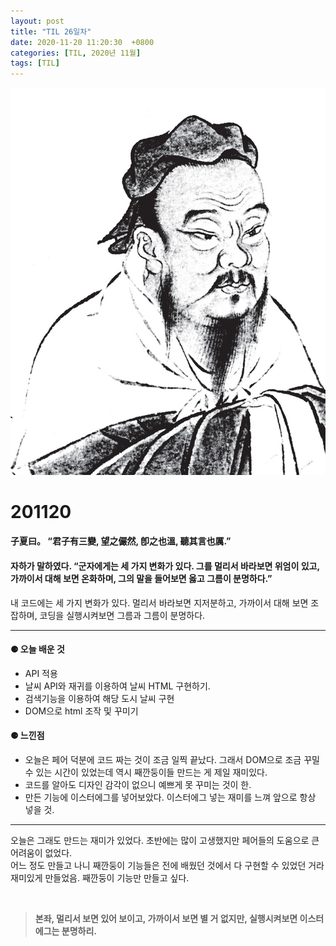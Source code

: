 ```yaml
---
layout: post
title: "TIL 26일차"
date: 2020-11-20 11:20:30  +0800
categories: [TIL, 2020년 11월]
tags: [TIL]
---
```


![image](/assets/img/sample/avatar.jpg)

# **201120**

#### **子夏曰。 “君子有三變, 望之儼然, 卽之也溫, 聽其言也厲.”**

#### **자하가 말하였다. “군자에게는 세 가지 변화가 있다. 그를 멀리서 바라보면 위엄이 있고, 가까이서 대해 보면 온화하며, 그의 말을 들어보면 옳고 그름이 분명하다.”**

내 코드에는 세 가지 변화가 있다. 멀리서 바라보면 지저분하고, 가까이서 대해 보면 조잡하며, 코딩을 실행시켜보면 그름과 그름이 분명하다.

---

#### **⚈ 오늘 배운 것**

- API 적용
- 날씨 API와 재귀를 이용하여 날씨 HTML 구현하기.
- 검색기능을 이용하여 해당 도시 날씨 구현
- DOM으로 html 조작 및 꾸미기

#### **⚈ 느낀점**

- 오늘은 페어 덕분에 코드 짜는 것이 조금 일찍 끝났다. 그래서 DOM으로 조금 꾸밀 수 있는 시간이 있었는데 역시 째깐둥이들 만드는 게 제일 재미있다.
- 코드를 알아도 디자인 감각이 없으니 예쁘게 못 꾸미는 것이 한.
- 만든 기능에 이스터에그를 넣어보았다. 이스터에그 넣는 재미를 느껴 앞으로 항상 넣을 것.

---

오늘은 그래도 만드는 재미가 있었다. 초반에는 많이 고생했지만 페어들의 도움으로 큰 어려움이 없었다.  
어느 정도 만들고 나니 째깐둥이 기능들은 전에 배웠던 것에서 다 구현할 수 있었던 거라 재미있게 만들었음. 째깐둥이 기능만 만들고 싶다.

<br>

> **본좌, 멀리서 보면 있어 보이고, 가까이서 보면 별 거 없지만, 실행시켜보면 이스터에그는 분명하리.**
